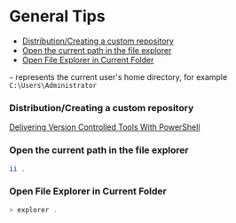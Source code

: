 # General Tips

- [Distribution/Creating a custom repository](#distribute)
- [Open the current path in the file explorer](#open)
- [Open File Explorer in Current Folder](#file)

`~` represents the current user's home directory, for example `C:\Users\Administrator`


<a name="distribute"></a>
### Distribution/Creating a custom repository

[Delivering Version Controlled Tools With PowerShell](http://powershellblogger.com/2016/01/delivering-version-controlled-tools-with-powershell/)

<a name="open"></a>
### Open the current path in the file explorer

```powershell
ii .
```

<a name="file"></a>
### Open File Explorer in Current Folder

```powershell
> explorer .
```


